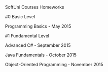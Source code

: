 SoftUni Courses Homeworks

#0 Basic Level

Programming Basics - May 2015

#1 Fundamental Level

Advanced C# - September 2015

Java Fundamentals - October 2015

Object-Oriented Programming - November 2015

